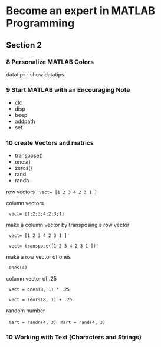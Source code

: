 # Become an expert in MATLAB Programming

## Section 2

### 8 Personalize MATLAB Colors

datatips : show datatips.

### 9 Start MATLAB with an Encouraging Note

- clc
- disp
- beep
- addpath
- set

### 10 create Vectors and matrics

- transpose()
- ones()
- zeros()
- rand
- randn


row vectors
``` vect= [1 2 3 4 2 3 1 ]```

column vectors 

``` vect= [1;2;3;4;2;3;1]```

make a column vector by transposing a row vector

``` vect= [1 2 3 4 2 3 1 ]'```

``` vect= transpose([1 2 3 4 2 3 1 ])'```

make a row vector of ones

``` ones(4)```

column vector of .25

``` vect = ones(8, 1) * .25```

``` vect = zeors(8, 1) + .25```

random number

``` mart = randn(4, 3)```
``` mart = rand(4, 3)```




### 10 Working with Text (Characters and Strings)

